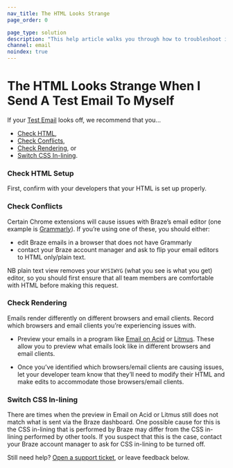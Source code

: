```yaml
---
nav_title: The HTML Looks Strange
page_order: 0

page_type: solution
description: "This help article walks you through how to troubleshoot issues with HTML rendering in test emails."
channel: email
noindex: true
---
```


# The HTML Looks Strange When I Send A Test Email To Myself

If your [Test Email][37] looks off, we recommend that you...

* [Check HTML](#check-html-setup),
* [Check Conflicts](#check-conflicts),
* [Check Rendering](#check-rendering), or
* [Switch CSS In-lining](#switch-css-in-lining).

### Check HTML Setup

First, confirm with your developers that your HTML is set up properly.

### Check Conflicts

Certain Chrome extensions will cause issues with Braze’s email editor (one example is [Grammarly][38]). If you’re using one of these, you should either: 
- edit Braze emails in a browser that does not have Grammarly
- contact your Braze account manager and ask to flip your email editors to HTML only/plain text. 

NB plain text view removes your ```WYSIWYG``` (what you see is what you get) editor, so you should first ensure that all team members are comfortable with HTML before making this request.

### Check Rendering

Emails render differently on different browsers and email clients. Record which browsers and email clients you’re experiencing issues with.

- Preview your emails in a program like [Email on Acid][39] or [Litmus][40]. These allow you to preview what emails look like in different browsers and email clients.

- Once you’ve identified which browsers/email clients are causing issues, let your developer team know that they’ll need to modify their HTML and make edits to accommodate those browsers/email clients.

### Switch CSS In-lining

There are times when the preview in Email on Acid or Litmus still does not match what is sent via the Braze dashboard. One possible cause for this is the CSS in-lining that is performed by Braze may differ from the CSS in-lining performed by other tools. If you suspect that this is the case, contact your Braze account manager to ask for CSS in-lining to be turned off.

Still need help? [Open a support ticket]({{site.baseurl}}/support_contact/), or leave feedback below.

[37]: {{site.baseurl}}/developer_guide/platform_wide/sending_test_messages/#sending-a-test-push-notification-or-in-app-messages-a-classmargin-fix-namepush-inapp-testa
[38]: https://chrome.google.com/webstore/detail/grammarly-for-chrome/kbfnbcaeplbcioakkpcpgfkobkghlhen?hl=en
[39]: https://www.emailonacid.com/
[40]: https://litmus.com/
